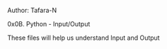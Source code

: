 Author: Tafara-N

0x0B. Python - Input/Output

These files will help us understand Input and Output

